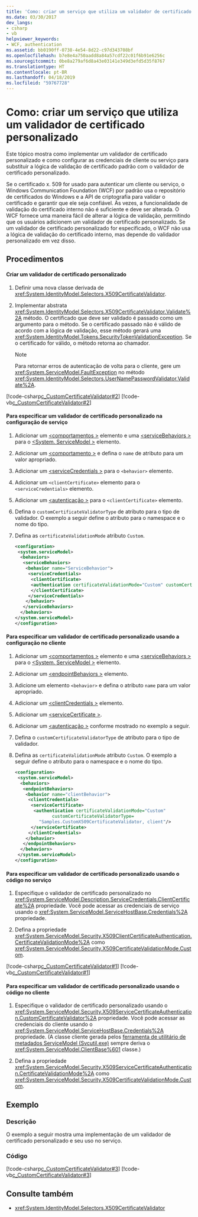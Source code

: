 ```yaml
---
title: 'Como: criar um serviço que utiliza um validador de certificado personalizado'
ms.date: 03/30/2017
dev_langs:
- csharp
- vb
helpviewer_keywords:
- WCF, authentication
ms.assetid: bb0190ff-0738-4e54-8d22-c97d343708bf
ms.openlocfilehash: b7e8e4a750aadd8a84a57cdf22c01f6b91e6256c
ms.sourcegitcommit: 0be8a279af6d8a43e03141e349d3efd5d35f8767
ms.translationtype: HT
ms.contentlocale: pt-BR
ms.lasthandoff: 04/18/2019
ms.locfileid: "59767728"
---
```

# <a name="how-to-create-a-service-that-employs-a-custom-certificate-validator"></a>Como: criar um serviço que utiliza um validador de certificado personalizado
Este tópico mostra como implementar um validador de certificado personalizado e como configurar as credenciais de cliente ou serviço para substituir a lógica de validação de certificado padrão com o validador de certificado personalizado.  
  
 Se o certificado x. 509 for usado para autenticar um cliente ou serviço, o Windows Communication Foundation (WCF) por padrão usa o repositório de certificados do Windows e a API de criptografia para validar o certificado e garantir que ele seja confiável. Às vezes, a funcionalidade de validação do certificado interno não é suficiente e deve ser alterada. O WCF fornece uma maneira fácil de alterar a lógica de validação, permitindo que os usuários adicionem um validador de certificado personalizado. Se um validador de certificado personalizado for especificado, o WCF não usa a lógica de validação do certificado interno, mas depende do validador personalizado em vez disso.  
  
## <a name="procedures"></a>Procedimentos  
  
#### <a name="to-create-a-custom-certificate-validator"></a>Criar um validador de certificado personalizado  
  
1. Definir uma nova classe derivada de <xref:System.IdentityModel.Selectors.X509CertificateValidator>.  
  
2. Implementar abstrata <xref:System.IdentityModel.Selectors.X509CertificateValidator.Validate%2A> método. O certificado que deve ser validado é passado como um argumento para o método. Se o certificado passado não é válido de acordo com a lógica de validação, esse método gerará uma <xref:System.IdentityModel.Tokens.SecurityTokenValidationException>. Se o certificado for válido, o método retorna ao chamador.  
  
    > [!NOTE]
    >  Para retornar erros de autenticação de volta para o cliente, gere um <xref:System.ServiceModel.FaultException> no método <xref:System.IdentityModel.Selectors.UserNamePasswordValidator.Validate%2A>.  
  
 [!code-csharp[c_CustomCertificateValidator#2](../../../../samples/snippets/csharp/VS_Snippets_CFX/c_customcertificatevalidator/cs/source.cs#2)]
 [!code-vb[c_CustomCertificateValidator#2](../../../../samples/snippets/visualbasic/VS_Snippets_CFX/c_customcertificatevalidator/vb/source.vb#2)]  
  
#### <a name="to-specify-a-custom-certificate-validator-in-service-configuration"></a>Para especificar um validador de certificado personalizado na configuração de serviço  
  
1. Adicionar um [ \<comportamentos >](../../../../docs/framework/configure-apps/file-schema/wcf/behaviors.md) elemento e uma [ \<serviceBehaviors >](../../../../docs/framework/configure-apps/file-schema/wcf/servicebehaviors.md) para o [ \<System. ServiceModel >](../../../../docs/framework/configure-apps/file-schema/wcf/system-servicemodel.md) elemento.  
  
2. Adicionar um [ \<comportamento >](../../../../docs/framework/configure-apps/file-schema/wcf/behavior-of-endpointbehaviors.md) e defina o `name` de atributo para um valor apropriado.  
  
3. Adicionar um [ \<serviceCredentials >](../../../../docs/framework/configure-apps/file-schema/wcf/servicecredentials.md) para o `<behavior>` elemento.  
  
4. Adicionar um `<clientCertificate>` elemento para o `<serviceCredentials>` elemento.  
  
5. Adicionar um [ \<autenticação >](../../../../docs/framework/configure-apps/file-schema/wcf/authentication-of-clientcertificate-element.md) para o `<clientCertificate>` elemento.  
  
6. Defina o `customCertificateValidatorType` de atributo para o tipo de validador. O exemplo a seguir define o atributo para o namespace e o nome do tipo.  
  
7. Defina as `certificateValidationMode` atributo `Custom`.  
  
    ```xml  
    <configuration>  
     <system.serviceModel>  
      <behaviors>  
       <serviceBehaviors>  
        <behavior name="ServiceBehavior">  
         <serviceCredentials>  
          <clientCertificate>  
          <authentication certificateValidationMode="Custom" customCertificateValidatorType="Samples.MyValidator, service" />  
          </clientCertificate>  
         </serviceCredentials>  
        </behavior>  
       </serviceBehaviors>  
      </behaviors>  
    </system.serviceModel>  
    </configuration>  
    ```  
  
#### <a name="to-specify-a-custom-certificate-validator-using-configuration-on-the-client"></a>Para especificar um validador de certificado personalizado usando a configuração no cliente  
  
1. Adicionar um [ \<comportamentos >](../../../../docs/framework/configure-apps/file-schema/wcf/behaviors.md) elemento e uma [ \<serviceBehaviors >](../../../../docs/framework/configure-apps/file-schema/wcf/servicebehaviors.md) para o [ \<System. ServiceModel >](../../../../docs/framework/configure-apps/file-schema/wcf/system-servicemodel.md) elemento.  
  
2. Adicionar um [ \<endpointBehaviors >](../../../../docs/framework/configure-apps/file-schema/wcf/endpointbehaviors.md) elemento.  
  
3. Adicione um elemento `<behavior>` e defina o atributo `name` para um valor apropriado.  
  
4. Adicionar um [ \<clientCredentials >](../../../../docs/framework/configure-apps/file-schema/wcf/clientcredentials.md) elemento.  
  
5. Adicionar um [ \<serviceCertificate >](../../../../docs/framework/configure-apps/file-schema/wcf/servicecertificate-of-clientcredentials-element.md).  
  
6. Adicionar um [ \<autenticação >](../../../../docs/framework/configure-apps/file-schema/wcf/authentication-of-servicecertificate-element.md) conforme mostrado no exemplo a seguir.  
  
7. Defina o `customCertificateValidatorType` de atributo para o tipo de validador.  
  
8. Defina as `certificateValidationMode` atributo `Custom`. O exemplo a seguir define o atributo para o namespace e o nome do tipo.  
  
    ```xml  
    <configuration>  
     <system.serviceModel>  
      <behaviors>  
       <endpointBehaviors>  
        <behavior name="clientBehavior">  
         <clientCredentials>  
          <serviceCertificate>  
           <authentication certificateValidationMode="Custom"   
                  customCertificateValidatorType=  
             "Samples.CustomX509CertificateValidator, client"/>  
          </serviceCertificate>  
         </clientCredentials>  
        </behavior>  
       </endpointBehaviors>  
      </behaviors>  
     </system.serviceModel>  
    </configuration>  
    ```  
  
#### <a name="to-specify-a-custom-certificate-validator-using-code-on-the-service"></a>Para especificar um validador de certificado personalizado usando o código no serviço  
  
1. Especifique o validador de certificado personalizado no <xref:System.ServiceModel.Description.ServiceCredentials.ClientCertificate%2A> propriedade. Você pode acessar as credenciais de serviço usando o <xref:System.ServiceModel.ServiceHostBase.Credentials%2A> propriedade.  
  
2. Defina a propriedade <xref:System.ServiceModel.Security.X509ClientCertificateAuthentication.CertificateValidationMode%2A> como <xref:System.ServiceModel.Security.X509CertificateValidationMode.Custom>.  
  
 [!code-csharp[c_CustomCertificateValidator#1](../../../../samples/snippets/csharp/VS_Snippets_CFX/c_customcertificatevalidator/cs/source.cs#1)]
 [!code-vb[c_CustomCertificateValidator#1](../../../../samples/snippets/visualbasic/VS_Snippets_CFX/c_customcertificatevalidator/vb/source.vb#1)]  
  
#### <a name="to-specify-a-custom-certificate-validator-using-code-on-the-client"></a>Para especificar um validador de certificado personalizado usando o código no cliente  
  
1. Especifique o validador de certificado personalizado usando o <xref:System.ServiceModel.Security.X509ServiceCertificateAuthentication.CustomCertificateValidator%2A> propriedade. Você pode acessar as credenciais do cliente usando o <xref:System.ServiceModel.ServiceHostBase.Credentials%2A> propriedade. (A classe cliente gerada pelos [ferramenta de utilitário de metadados ServiceModel (Svcutil.exe)](../../../../docs/framework/wcf/servicemodel-metadata-utility-tool-svcutil-exe.md) sempre deriva o <xref:System.ServiceModel.ClientBase%601> classe.)  
  
2. Defina a propriedade <xref:System.ServiceModel.Security.X509ServiceCertificateAuthentication.CertificateValidationMode%2A> como <xref:System.ServiceModel.Security.X509CertificateValidationMode.Custom>.  
  
## <a name="example"></a>Exemplo  
  
### <a name="description"></a>Descrição  
 O exemplo a seguir mostra uma implementação de um validador de certificado personalizado e seu uso no serviço.  
  
### <a name="code"></a>Código  
 [!code-csharp[c_CustomCertificateValidator#3](../../../../samples/snippets/csharp/VS_Snippets_CFX/c_customcertificatevalidator/cs/source.cs#3)]
 [!code-vb[c_CustomCertificateValidator#3](../../../../samples/snippets/visualbasic/VS_Snippets_CFX/c_customcertificatevalidator/vb/source.vb#3)]  
  
## <a name="see-also"></a>Consulte também

- <xref:System.IdentityModel.Selectors.X509CertificateValidator>
